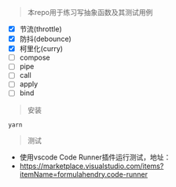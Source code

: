 > 本repo用于练习写抽象函数及其测试用例
- [x] 节流(throttle)
- [x] 防抖(debounce)
- [x] 柯里化(curry)
- [ ] compose
- [ ] pipe
- [ ] call
- [ ] apply
- [ ] bind

> 安装
```
yarn
```

> 测试


- 使用vscode Code Runner插件运行测试，地址：
- https://marketplace.visualstudio.com/items?itemName=formulahendry.code-runner